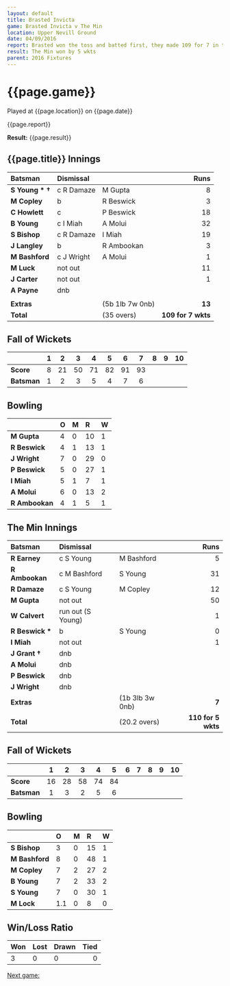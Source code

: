 ```yaml
---
layout: default
title: Brasted Invicta
game: Brasted Invicta v The Min
location: Upper Nevill Ground
date: 04/09/2016
report: Brasted won the toss and batted first, they made 109 for 7 in their 35 overs. The Min replied with 110 for 5 wkts
result: The Min won by 5 wkts
parent: 2016 Fixtures
---
```


# {{page.game}}

Played at {{page.location}} on {{page.date}}

{{page.report}}

**Result:** {{page.result}}

## {{page.title}} Innings

| Batsman | Dismissal | | Runs |
|:---|:---|---|---:|
| **S Young &#42; &#8224;** | c R Damaze | M Gupta | 8 | 
| **M Copley** | b | R Beswick | 3 | 
| **C Howlett** | c | P Beswick | 18 | 
| **B Young** | c I Miah | A Molui | 32 | 
| **S Bishop** | c R Damaze | I Miah | 19 | 
| **J Langley** | b | R Ambookan | 3 | 
| **M Bashford** | c J Wright | A Molui | 1 | 
| **M Luck** | not out |  | 11 | 
| **J Carter** | not out |   | 1 | 
| **A Payne** | dnb |  |  |
|  |  |  |  |
| **Extras** | | (5b 1lb 7w 0nb) | **13** | 
| **Total** | | (35 overs) | **109 for 7 wkts** | 

## Fall of Wickets

| | 1 | 2 | 3 | 4 | 5 | 6 | 7 | 8 | 9 | 10 |
|---|:---:|:---:|:---:|:---:|:---:|:---:|:---:|:---:|:---:|:---:|
| **Score** | 8 | 21 | 50 | 71 | 82 | 91 | 93 |  |  |  |
| **Batsman** | 1 | 2 | 3 | 5 | 4 | 7 | 6 |  |  |  |

## Bowling

| | O | M | R | W |
|---|:---|:---|:---|:---|
| **M Gupta** | 4 | 0 | 10 | 1 | 
| **R Beswick** | 4 | 1 | 13 | 1 | 
| **J Wright** | 7 | 0 | 29 | 0 | 
| **P Beswick** | 5 | 0 | 27 | 1 |
| **I Miah** | 5 | 1 | 7 | 1 | 
| **A Molui** | 6 | 0 | 13 | 2 |
| **R Ambookan** | 4 | 1 | 5 | 1 | 

## The Min Innings

| Batsman | Dismissal | | Runs |
|:---|:---|---|---:|
| **R Earney** | c S Young | M Bashford | 5 | 
| **R Ambookan** | c M Bashford | S Young | 31 | 
| **R Damaze** | c S Young | M Copley | 12 | 
| **M Gupta** | not out |   | 50 | 
| **W Calvert** | run out (S Young) |  | 1 | 
| **R Beswick &#42;** | b | S Young | 0 | 
| **I Miah** | not out |   | 1 | 
| **J Grant &#8224;** | dnb |  |  | 
| **A Molui** | dnb |  |  |
| **P Beswick** | dnb |  |  | 
| **J Wright** | dnb |  |  | 
| **Extras** | | (1b 3lb 3w 0nb) | **7** | 
| **Total** | | (20.2 overs) | **110 for 5 wkts** | 

## Fall of Wickets

| | 1 | 2 | 3 | 4 | 5 | 6 | 7 | 8 | 9 | 10 |
|---|:---:|:---:|:---:|:---:|:---:|:---:|:---:|:---:|:---:|:---:|
| **Score** | 16 | 28 | 58 | 74 | 84 |  |  |  |  |  | 
| **Batsman** | 1 | 3 | 2 | 5 | 6 |  |  |  |  |  | 

## Bowling

| | O | M | R | W |
|---|:---|:---|:---|:---|
| **S Bishop** | 3 | 0 | 15 | 1 | 
| **M Bashford** | 8 | 0 | 48 | 1 | 
| **M Copley** | 7 | 2 | 27 | 2 | 
| **B Young** | 7 | 2 | 33 | 2 | 
| **S Young** | 7 | 0 | 30 | 1 |
| **M Lock** | 1.1 | 0 | 8 | 0 |

## Win/Loss Ratio

| Won | Lost | Drawn | Tied |
|:---|:---|:---|---:|
| 3 | 0 | 0 | 0 |

[Next game:]({{page.next}})